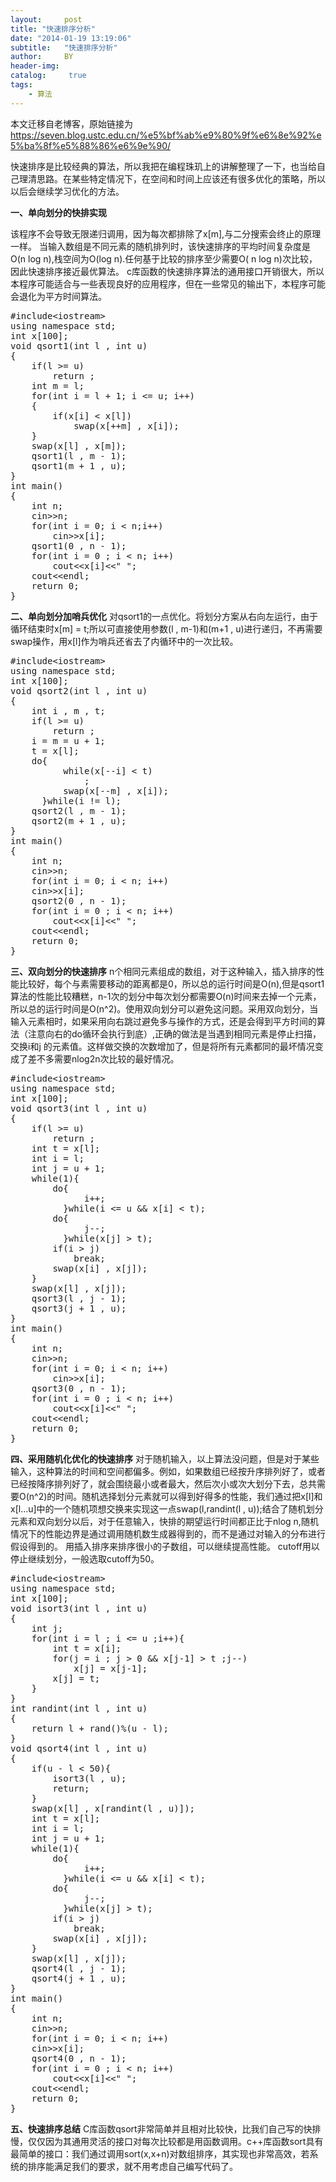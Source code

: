 ```yaml
---
layout:     post
title: "快速排序分析"
date: "2014-01-19 13:19:06"
subtitle:   "快速排序分析"
author:     BY
header-img:
catalog: 	 true
tags:
    - 算法
---
```


本文迁移自老博客，原始链接为 <https://seven.blog.ustc.edu.cn/%e5%bf%ab%e9%80%9f%e6%8e%92%e5%ba%8f%e5%88%86%e6%9e%90/>

快速排序是比较经典的算法，所以我把在编程珠玑上的讲解整理了一下，也当给自己理清思路。在某些特定情况下，在空间和时间上应该还有很多优化的策略，所以以后会继续学习优化的方法。

<strong>一、单向划分的快排实现</strong>

该程序不会导致无限递归调用，因为每次都排除了x[m],与二分搜索会终止的原理一样。 当输入数组是不同元素的随机排列时，该快速排序的平均时间复杂度是O(n log n),栈空间为O(log n).任何基于比较的排序至少需要O( n log n)次比较，因此快速排序接近最优算法。 c库函数的快速排序算法的通用接口开销很大，所以本程序可能适合与一些表现良好的应用程序，但在一些常见的输出下，本程序可能会退化为平方时间算法。
<pre class="brush:[cpp]">#include&lt;iostream&gt;
using namespace std;
int x[100];
void qsort1(int l , int u)
{
    if(l &gt;= u)
        return ;
    int m = l;
    for(int i = l + 1; i &lt;= u; i++)
    { 
        if(x[i] &lt; x[l])
            swap(x[++m] , x[i]);
    } 
    swap(x[l] , x[m]);
    qsort1(l , m - 1);
    qsort1(m + 1 , u);
}
int main()
{
    int n;
    cin&gt;&gt;n;
    for(int i = 0; i &lt; n;i++)
        cin&gt;&gt;x[i];
    qsort1(0 , n - 1);
    for(int i = 0 ; i &lt; n; i++)
        cout&lt;&lt;x[i]&lt;&lt;" ";
    cout&lt;&lt;endl;
    return 0;
}</pre>
<strong>二、单向划分加哨兵优化</strong>
对qsort1的一点优化。将划分方案从右向左运行，由于循环结束时x[m] = t;所以可直接使用参数(l , m-1)和(m+1 , u)进行递归，不再需要swap操作，用x[l]作为哨兵还省去了内循环中的一次比较。
<pre class="brush:[cpp]">#include&lt;iostream&gt;
using namespace std;
int x[100];
void qsort2(int l , int u)
{
    int i , m , t;
    if(l &gt;= u)
        return ;
    i = m = u + 1;
    t = x[l];
    do{
          while(x[--i] &lt; t)
              ;
          swap(x[--m] , x[i]);
      }while(i != l);
    qsort2(l , m - 1);
    qsort2(m + 1 , u);
}
int main()
{
    int n;
    cin&gt;&gt;n;
    for(int i = 0; i &lt; n; i++)
    cin&gt;&gt;x[i];
    qsort2(0 , n - 1);
    for(int i = 0 ; i &lt; n; i++)
        cout&lt;&lt;x[i]&lt;&lt;" ";
    cout&lt;&lt;endl;
    return 0;
}</pre>
<strong>三、双向划分的快速排序</strong>
n个相同元素组成的数组，对于这种输入，插入排序的性能比较好，每个与素需要移动的距离都是0，所以总的运行时间是O(n),但是qsort1算法的性能比较糟糕，n-1次的划分中每次划分都需要O(n)时间来去掉一个元素，所以总的运行时间是O(n^2)。使用双向划分可以避免这问题。采用双向划分，当输入元素相时，如果采用向右跳过避免多与操作的方式，还是会得到平方时间的算法（注意向右的do循环会执行到底）,正确的做法是当遇到相同元素是停止扫描，交换i和j 的元素值。这样做交换的次数增加了，但是将所有元素都同的最坏情况变成了差不多需要nlog2n次比较的最好情况。
<pre class="brush:[cpp]">#include&lt;iostream&gt;
using namespace std;
int x[100];
void qsort3(int l , int u)
{
    if(l &gt;= u)
        return ;
    int t = x[l];
    int i = l;
    int j = u + 1;
    while(1){
        do{
              i++;
          }while(i &lt;= u &amp;&amp; x[i] &lt; t);
        do{
              j--;
          }while(x[j] &gt; t);
        if(i &gt; j)
            break;
        swap(x[i] , x[j]);
    }
    swap(x[l] , x[j]);
    qsort3(l , j - 1);
    qsort3(j + 1 , u);
}
int main()
{
    int n;
    cin&gt;&gt;n;
    for(int i = 0; i &lt; n; i++)
        cin&gt;&gt;x[i];
    qsort3(0 , n - 1);
    for(int i = 0 ; i &lt; n; i++)
        cout&lt;&lt;x[i]&lt;&lt;" ";
    cout&lt;&lt;endl;
    return 0;
}</pre>
<strong>四、采用随机化优化的快速排序</strong>
对于随机输入，以上算法没问题，但是对于某些输入，这种算法的时间和空间都偏多。例如，如果数组已经按升序排列好了，或者已经按降序排列好了，就会围绕最小或者最大，然后次小或次大划分下去，总共需要O(n^2)的时间。随机选择划分元素就可以得到好得多的性能，我们通过把x[l]和x[l...u]中的一个随机项想交换来实现这一点swap(l,randint(l , u));结合了随机划分元素和双向划分以后，对于任意输入，快排的期望运行时间都正比于nlog n,随机情况下的性能边界是通过调用随机数生成器得到的，而不是通过对输入的分布进行假设得到的。
用插入排序来排序很小的子数组，可以继续提高性能。
cutoff用以停止继续划分，一般选取cutoff为50。
<pre class="brush:[cpp]">#include&lt;iostream&gt;
using namespace std;
int x[100];
void isort3(int l , int u)
{
    int j;
    for(int i = l ; i &lt;= u ;i++){
        int t = x[i];
        for(j = i ; j &gt; 0 &amp;&amp; x[j-1] &gt; t ;j--)
            x[j] = x[j-1];
        x[j] = t;
    }
}
int randint(int l , int u)
{
    return l + rand()%(u - l);
}
void qsort4(int l , int u)
{
    if(u - l &lt; 50){
        isort3(l , u);
        return;
    }
    swap(x[l] , x[randint(l , u)]);
    int t = x[l];
    int i = l;
    int j = u + 1;
    while(1){
        do{
              i++;
          }while(i &lt;= u &amp;&amp; x[i] &lt; t);
        do{
              j--;
          }while(x[j] &gt; t);
        if(i &gt; j)
            break;
        swap(x[i] , x[j]);
    }
    swap(x[l] , x[j]);
    qsort4(l , j - 1);
    qsort4(j + 1 , u);
}
int main()
{
    int n;
    cin&gt;&gt;n;
    for(int i = 0; i &lt; n; i++)
    cin&gt;&gt;x[i]; 
    qsort4(0 , n - 1);
    for(int i = 0 ; i &lt; n; i++)
        cout&lt;&lt;x[i]&lt;&lt;" ";
    cout&lt;&lt;endl;
    return 0;
}</pre>
<strong>五、快速排序总结</strong>
C库函数qsort非常简单并且相对比较快，比我们自己写的快排慢，仅仅因为其通用灵活的接口对每次比较都是用函数调用。c++库函数sort具有最简单的接口：我们通过调用sort(x,x+n)对数组排序，其实现也非常高效，若系统的排序能满足我们的要求，就不用考虑自己编写代码了。
